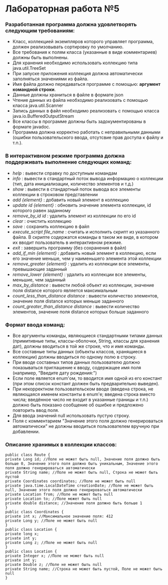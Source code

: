# Лабораторная работа №5
### Разработанная программа должна удовлетворять следующим требованиям:
* Класс, коллекцией экземпляров которого управляет программа, должен реализовывать сортировку по умолчанию.
* Все требования к полям класса (указанные в виде комментариев) должны быть выполнены.
* Для хранения необходимо использовать коллекцию типа java.util.TreeSet
* При запуске приложения коллекция должна автоматически заполняться значениями из файла.
* Имя файла должно передаваться программе с помощью: **аргумент командной строки**.
* Данные должны храниться в файле в формате json
* Чтение данных из файла необходимо реализовать с помощью класса java.util.Scanner
* Запись данных в файл необходимо реализовать с помощью класса java.io.BufferedOutputStream
* Все классы в программе должны быть задокументированы в формате javadoc.
* Программа должна корректно работать с неправильными данными (ошибки пользовательского ввода, отсутсвие прав доступа к файлу и т.п.).
### В интерактивном режиме программа должна поддерживать выполнение следующих команд:
* *help* : вывести справку по доступным командам
* *info* : вывести в стандартный поток вывода информацию о коллекции (тип, дата инициализации, количество элементов и т.д.)
* *show* : вывести в стандартный поток вывода все элементы коллекции в строковом представлении
* *add {element}* : добавить новый элемент в коллекцию
* *update id {element}* : обновить значение элемента коллекции, id которого равен заданному
* *remove_by_id id* : удалить элемент из коллекции по его id
* *clear* : очистить коллекцию
* *save* : сохранить коллекцию в файл
* *execute_script file_name* : считать и исполнить скрипт из указанного файла. В скрипте содержатся команды в таком же виде, в котором их вводит пользователь в интерактивном режиме.
* *exit* : завершить программу (без сохранения в файл)
* *add_if_min {element}* : добавить новый элемент в коллекцию, если его значение меньше, чем у наименьшего элемента этой коллекции
* *remove_greater {element}* : удалить из коллекции все элементы, превышающие заданный
* *remove_lower {element}* : удалить из коллекции все элементы, меньшие, чем заданный
* *max_by_distance* : вывести любой объект из коллекции, значение поля distance которого является максимальным
* *count_less_than_distance distance* : вывести количество элементов, значение поля distance которых меньше заданного
* *count_greater_than_distance distance* : вывести количество элементов, значение поля distance которых больше заданного
### Формат ввода команд:
* Все аргументы команды, являющиеся стандартными типами данных (примитивные типы, классы-оболочки, String, классы для хранения дат), должны вводиться в той же строке, что и имя команды.
* Все составные типы данных (объекты классов, хранящиеся в коллекции) должны вводиться по одному полю в строку.
* При вводе составных типов данных пользователю должно показываться приглашение к вводу, содержащее имя поля (например, "Введите дату рождения:")
* Если поле является enum'ом, то вводится имя одной из его констант (при этом список констант должен быть предварительно выведен).
* При некорректном пользовательском вводе (введена строка, не являющаяся именем константы в enum'е; введена строка вместо числа; введённое число не входит в указанные границы и т.п.) должно быть показано сообщение об ошибке и предложено повторить ввод поля.
* Для ввода значений null использовать пустую строку.
* Поля с комментарием "Значение этого поля должно генерироваться автоматически" не должны вводиться пользователем вручную при добавлении.
### Описание хранимых в коллекции классов:
```
public class Route {
private Long id; //Поле не может быть null, Значение поля должно быть больше 0, Значение этого поля должно быть уникальным, Значение этого поля должно генерироваться автоматически
private String name; //Поле не может быть null, Строка не может быть пустой
private Coordinates coordinates; //Поле не может быть null
private java.time.LocalDateTime creationDate; //Поле не может быть null, Значение этого поля должно генерироваться автоматически
private Location from; //Поле не может быть null
private Location to; //Поле может быть null
private double distance; //Значение поля должно быть больше 1
}
public class Coordinates {
private int x; //Максимальное значение поля: 412
private Long y; //Поле не может быть null
}
public class Location {
private long x;
private int y;
private Long z; //Поле не может быть null
}
public class Location {
private Integer x; //Поле не может быть null
private int y;
private Double z; //Поле не может быть null
private String name; //Строка не может быть пустой, Поле не может быть null
}
```